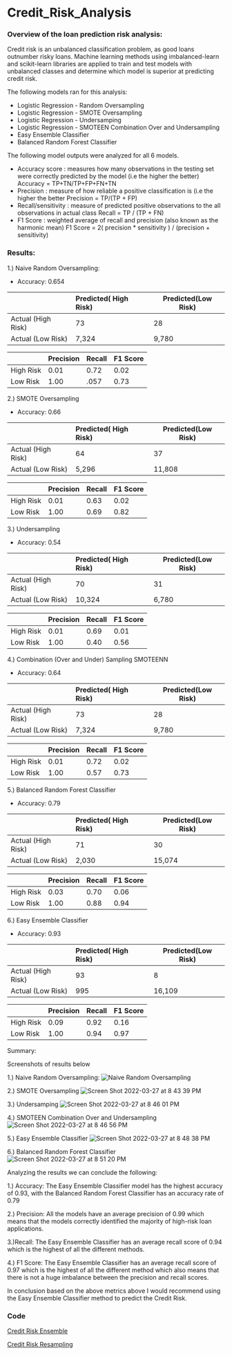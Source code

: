 # Credit_Risk_Analysis
### Overview of the loan prediction risk analysis:

Credit risk is an unbalanced classification problem, as good loans outnumber risky loans. Machine learning methods using imbalanced-learn and scikit-learn libraries are applied to train and test models with unbalanced classes and determine which model is superior at predicting credit risk. 

The following models ran for this analysis: 

- Logistic Regression - Random Oversampling
- Logistic Regression - SMOTE Oversampling
- Logistic Regression - Undersamping
- Logistic Regression - SMOTEEN Combination Over and Undersampling
- Easy Ensemble Classifier
- Balanced Random Forest Classifier


The following model outputs were analyzed for all 6 models.

- Accuracy score : measures how many observations in the testing set were correctly predicted by the model (i.e the higher the better)
  Accuracy = TP+TN/TP+FP+FN+TN
- Precision : measure of how reliable a positive classification is (i.e the higher the better
  Precision = TP/(TP + FP)
- Recall/sensitivity : measure of predicted positive observations to the all observations in actual class
  Recall = TP / (TP + FN)
- F1 Score : weighted average of recall and precision (also known as the harmonic mean)
  F1 Score = 2( precision * sensitivity ) / (precision + sensitivity)

### Results:

1.) Naive Random Oversampling:

- Accuracy: 0.654

|  |Predicted( High Risk)| Predicted(Low Risk)|
| :---         |      :---      |       ---  |
| Actual (High Risk)|73   | 28  |
| Actual (Low Risk)| 7,324 | 9,780


|             | Precision | Recall | F1 Score|
| :---        |     :--- |    :---   |:---    |
| High Risk   | 0.01    | 0.72  |0.02
| Low Risk    | 1.00     | .057    | 0.73

2.) SMOTE Oversampling

- Accuracy: 0.66
 
|  |Predicted( High Risk)| Predicted(Low Risk)|
| :---         |      :---      |       ---  |
| Actual (High Risk)|64   | 37  |
| Actual (Low Risk)| 5,296  | 11,808


|             | Precision | Recall | F1 Score|
| :---        |     :--- |    :---   |:---    |
| High Risk   |   0.01  | 0.63   | 0.02 |
| Low Risk    |    1.00  | 0.69    | 0.82|


3.) Undersampling

- Accuracy: 0.54

|  |Predicted( High Risk)| Predicted(Low Risk)|
| :---         |      :---      |       ---  |
| Actual (High Risk)|70   | 31  |
| Actual (Low Risk)| 10,324  | 6,780|

|             | Precision | Recall | F1 Score|
| :---        |     :--- |    :---   |:---    |
| High Risk   | 0.01    | 0.69  | 0.01 |
| Low Risk    |  1.00   |  0.40   | 0.56|1

4.) Combination (Over and Under) Sampling SMOTEENN

- Accuracy: 0.64

|  |Predicted( High Risk)| Predicted(Low Risk)|
| :---         |      :---      |       ---  |
| Actual (High Risk)|73 | 28 |
| Actual (Low Risk)| 7,324 | 9,780 |


|             | Precision | Recall | F1 Score|
| :---        |     :--- |    :---   |:---    |
| High Risk   |   0.01  | 0.72  | 0.02|
| Low Risk    |    1.00  | 0.57 |0.73|

5.) Balanced Random Forest Classifier
- Accuracy: 0.79

|  |Predicted( High Risk)| Predicted(Low Risk)|
| :---         |      :---      |       ---  |
| Actual (High Risk)|71   | 30  |
| Actual (Low Risk)| 2,030  | 15,074

|             | Precision | Recall | F1 Score|
| :---        |     :--- |    :---   |:---    |
| High Risk   |  0.03   | 0.70   | 0.06|
| Low Risk    |   1.00   | 0.88    | 0.94|

6.) Easy Ensemble Classifier
- Accuracy: 0.93

|  |Predicted( High Risk)| Predicted(Low Risk)|
| :---         |      :---      |       ---  |
| Actual (High Risk)|93 | 8 |
| Actual (Low Risk)| 995 | 16,109 |

|             | Precision | Recall | F1 Score|
| :---        |     :--- |    :---   |:---    |
| High Risk   |   0.09  | 0.92  | 0.16|
| Low Risk    |    1.00  | 0.94 |0.97|


Summary:

Screenshots of results below


1.) Naive Random Oversampling:
![Naive Random Oversampling](https://user-images.githubusercontent.com/93900628/160312317-b8863a91-b298-42df-bd84-f94d13700653.png)

2.) SMOTE Oversampling
![Screen Shot 2022-03-27 at 8 43 39 PM](https://user-images.githubusercontent.com/93900628/160312628-13a2de46-592f-4d51-87e0-fc14cc3f0557.png)

3.) Undersamping
![Screen Shot 2022-03-27 at 8 46 01 PM](https://user-images.githubusercontent.com/93900628/160312839-38b58e6b-55ea-4e88-b687-9f0889058214.png)

4.) SMOTEEN Combination Over and Undersampling
![Screen Shot 2022-03-27 at 8 46 56 PM](https://user-images.githubusercontent.com/93900628/160312900-21986cb1-e4ca-4ee2-a690-c545e985e8cb.png)

5.) Easy Ensemble Classifier
![Screen Shot 2022-03-27 at 8 48 38 PM](https://user-images.githubusercontent.com/93900628/160313010-1819f1f6-408c-459f-ba39-8b03b531309b.png)

6.) Balanced Random Forest Classifier
![Screen Shot 2022-03-27 at 8 51 20 PM](https://user-images.githubusercontent.com/93900628/160313289-157be44c-d4f0-4104-b0fa-3519922f4483.png)


Analyzing the results we can conclude the following:

1.) Accuracy: The Easy Ensemble Classifier model has the highest accuracy of 0.93, with the Balanced Random Forest Classifier has an accuracy rate of 0.79

2.) Precision: All the models have an average precision of 0.99 which means that the models correctly identified the majority of high-risk loan applications.

3.)Recall: The Easy Ensemble Classifier has an average recall score of 0.94 which is the highest of all the different methods.

4.) F1 Score: The Easy Ensemble Classifier has an average recall score of 0.97 which is the highest of all the different method which also means that there is not a huge imbalance between the precision and recall scores.

In conclusion based on the above metrics above I would recommend using the Easy Ensemble Classifier method to predict the Credit Risk.


### Code

[Credit Risk Ensemble](https://github.com/java2509/Credit_Risk_Analysis/blob/main/credit_risk_ensemble.ipynb)

[Credit Risk Resampling](https://github.com/java2509/Credit_Risk_Analysis/blob/main/credit_risk_resampling.ipynb)

